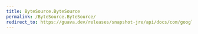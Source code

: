```yaml
---
title: ByteSource.ByteSource
permalink: /ByteSource.ByteSource/
redirect_to: https://guava.dev/releases/snapshot-jre/api/docs/com/google/common/io/ByteSource.html#ByteSource--
---
```

